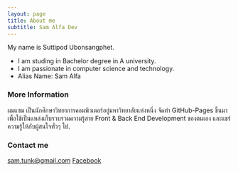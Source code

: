 ```yaml
---
layout: page
title: About me
subtitle: Sam Alfa Dev
---
```


My name is Suttipod Ubonsangphet.

- I am studing in Bachelor degree in A university.
- I am passionate in computer science and technology.
- Alias Name: Sam Alfa

### More Information

ผมแซม เป็นนักศึกษาวิทยาการคอมพิวเตอร์อยู่มหาวิทยาลัยแห่งหนึ่ง จัดทำ GitHub-Pages ขึ้นมาเพื่อใช้เป็นแหล่งเก็บรวบรวมความรู้สาย Front & Back End Development ของตนเอง และแชร์ความรู้ให้กับผู้สนใจทั่วๆ ไป.

### Contact me

[sam.tunk@gmail.com](mailto:email@domain.com)
[Facebook](https://www.facebook.com/sam.tunk)
